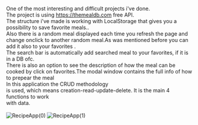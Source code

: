 One of the most interesting and difficult projects i've done. <br>
The project is using https://themealdb.com free API.<br>
The structure i've made is working with LocalStorage that gives you a possibility to save favorite meals..<br>
Also there is a random meal displayed each time you refresh the page and change onclick to another random meal.As was mentioned before you can add it also to your favorites .<br>
The search bar is automatically add searched meal to your favorites, if it is in a DB ofc.<br>
There is also an option to see the description of how the meal can be cooked by click on favorites.The modal window contains the full info of how to prepear the meal<br>
In this application the CRUD methodology<br>
is used, which means creation-read-update-delete. It is the main 4 functions to work<br> with data.<br>
<br>
![RecipeApp(0)](https://user-images.githubusercontent.com/87814580/161765775-8244ba10-f477-4db3-a8dd-ca85b14f033f.jpeg)
![RecipeApp(1)](https://user-images.githubusercontent.com/87814580/161765779-4c1c4c30-93fa-431b-b4fe-898572a937cd.jpeg)
